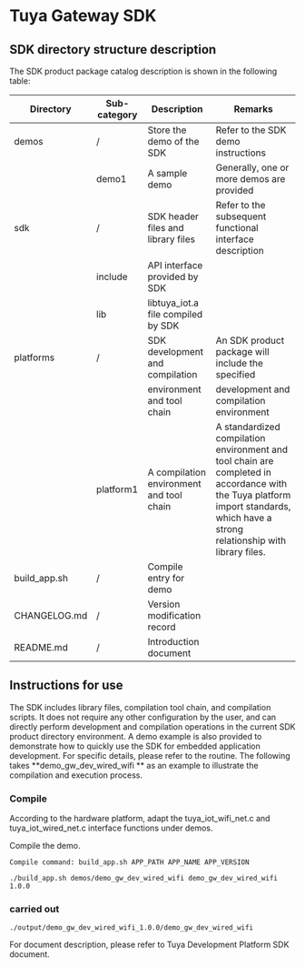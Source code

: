 # Tuya Gateway SDK

## SDK directory structure description

The SDK product package catalog description is shown in the following table:

| Directory    | Sub-category | Description                                | Remarks                                                   |
| ------------ | ------------ | ------------------------------------------ | --------------------------------------------------------- |
| demos        | /            | Store the demo of the SDK                  | Refer to the SDK demo instructions                        |
|              | demo1        | A sample demo                              | Generally, one or more demos are provided                 |
| sdk          | /            | SDK header files and library files         | Refer to the subsequent functional interface description  |
|              | include      | API interface provided by SDK              |                                                           |
|              | lib          | libtuya_iot.a file compiled by SDK         |                                                           |
| platforms    | /            | SDK development and compilation            | An SDK product package will include the specified         |
|              |              |  environment and tool chain                | development and compilation environment                   | 
|              | platform1    | A compilation environment and tool chain   | A standardized compilation environment and tool chain are completed in accordance with the Tuya platform import standards, which have a strong relationship with library files. |
| build_app.sh | /            | Compile entry for demo                     |                                                           |
| CHANGELOG.md | /            | Version modification record                |                                                           |
| README.md    | /            | Introduction document                      |                                                           |

## Instructions for use

The SDK includes library files, compilation tool chain, and compilation scripts. It does not require any other configuration by the user, and can directly perform development and compilation operations in the current SDK product directory environment. A demo example is also provided to demonstrate how to quickly use the SDK for embedded application development. For specific details, please refer to the routine. The following takes **demo_gw_dev_wired_wifi ** as an example to illustrate the compilation and execution process.

### Compile

According to the hardware platform, adapt the tuya_iot_wifi_net.c and tuya_iot_wired_net.c interface functions under demos.


Compile the demo.

```
Compile command: build_app.sh APP_PATH APP_NAME APP_VERSION

./build_app.sh demos/demo_gw_dev_wired_wifi demo_gw_dev_wired_wifi 1.0.0
```

### carried out

```
./output/demo_gw_dev_wired_wifi_1.0.0/demo_gw_dev_wired_wifi
```



For document description, please refer to Tuya Development Platform SDK document.

